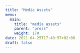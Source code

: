 ```yaml
---
title: "Media Assets"
menu:
  main:
    title: "media assets"
    parent: "press"
    weight: 170
date: 2021-04-25T17:40:57+02:00
draft: false
---
```



